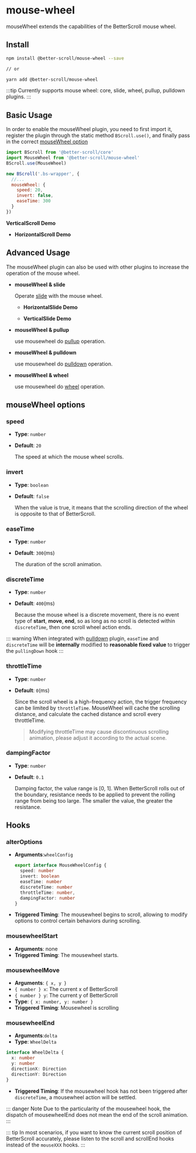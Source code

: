 # mouse-wheel

mouseWheel extends the capabilities of the BetterScroll mouse wheel.

## Install

```bash
npm install @better-scroll/mouse-wheel --save

// or

yarn add @better-scroll/mouse-wheel
```

:::tip
Currently supports mouse wheel: core, slide, wheel, pullup, pulldown plugins.
:::

## Basic Usage

In order to enable the mouseWheel plugin, you need to first import it, register the plugin through the static method `BScroll.use()`, and finally pass in the correct [mouseWheel option](./mouse-wheel.html#mousewheel-options)

```js
import BScroll from '@better-scroll/core'
import MouseWheel from '@better-scroll/mouse-wheel'
BScroll.use(MouseWheel)

new BScroll('.bs-wrapper', {
  //...
  mouseWheel: {
    speed: 20,
    invert: false,
    easeTime: 300
  }
})
```

 **VerticalScroll Demo**

  <demo :hide-qrcode="true">
    <template slot="code-template">
      <<< @/examples/vue/components/mouse-wheel/vertical-scroll.vue?template
    </template>
    <template slot="code-script">
      <<< @/examples/vue/components/mouse-wheel/vertical-scroll.vue?script
    </template>
    <template slot="code-style">
      <<< @/examples/vue/components/mouse-wheel/vertical-scroll.vue?style
    </template>
    <mouse-wheel-vertical-scroll slot="demo"></mouse-wheel-vertical-scroll>
  </demo>

- **HorizontalScroll Demo**

  <demo :hide-qrcode="true">
    <template slot="code-template">
      <<< @/examples/vue/components/mouse-wheel/horizontal-scroll.vue?template
    </template>
    <template slot="code-script">
      <<< @/examples/vue/components/mouse-wheel/horizontal-scroll.vue?script
    </template>
    <template slot="code-style">
      <<< @/examples/vue/components/mouse-wheel/horizontal-scroll.vue?style
    </template>
    <mouse-wheel-horizontal-scroll slot="demo"></mouse-wheel-horizontal-scroll>
  </demo>


## Advanced Usage

The mouseWheel plugin can also be used with other plugins to increase the operation of the mouse wheel.

- **mouseWheel & slide**

  Operate [slide](./slide.html) with the mouse wheel.

  - **HorizontalSlide Demo**

    <demo :hide-qrcode="true">
      <template slot="code-template">
        <<< @/examples/vue/components/mouse-wheel/horizontal-slide.vue?template
      </template>
      <template slot="code-script">
        <<< @/examples/vue/components/mouse-wheel/horizontal-slide.vue?script
      </template>
      <template slot="code-style">
        <<< @/examples/vue/components/mouse-wheel/horizontal-slide.vue?style
      </template>
      <mouse-wheel-horizontal-slide slot="demo"></mouse-wheel-horizontal-slide>
    </demo>

  - **VerticalSlide Demo**

    <demo :hide-qrcode="true">
      <template slot="code-template">
        <<< @/examples/vue/components/mouse-wheel/vertical-slide.vue?template
      </template>
      <template slot="code-script">
        <<< @/examples/vue/components/mouse-wheel/vertical-slide.vue?script
      </template>
      <template slot="code-style">
        <<< @/examples/vue/components/mouse-wheel/vertical-slide.vue?style
      </template>
      <mouse-wheel-vertical-slide slot="demo"></mouse-wheel-vertical-slide>
    </demo>

- **mouseWheel & pullup**

  use mousewheel do [pullup](./pullup.html) operation.

  <demo :hide-qrcode="true">
    <template slot="code-template">
      <<< @/examples/vue/components/mouse-wheel/pullup.vue?template
    </template>
    <template slot="code-script">
      <<< @/examples/vue/components/mouse-wheel/pullup.vue?script
    </template>
    <template slot="code-style">
      <<< @/examples/vue/components/mouse-wheel/pullup.vue?style
    </template>
    <mouse-wheel-pullup slot="demo"></mouse-wheel-pullup>
  </demo>

- **mouseWheel & pulldown**

  use mousewheel do [pulldown](./pulldown.html)  operation.

  <demo :hide-qrcode="true">
    <template slot="code-template">
      <<< @/examples/vue/components/mouse-wheel/pulldown.vue?template
    </template>
    <template slot="code-script">
      <<< @/examples/vue/components/mouse-wheel/pulldown.vue?script
    </template>
    <template slot="code-style">
      <<< @/examples/vue/components/mouse-wheel/pulldown.vue?style
    </template>
    <mouse-wheel-pulldown slot="demo"></mouse-wheel-pulldown>
  </demo>

- **mouseWheel & wheel**

  use mousewheel do [wheel](./wheel.html) operation.

  <demo :hide-qrcode="true">
    <template slot="code-template">
      <<< @/examples/vue/components/mouse-wheel/picker.vue?template
    </template>
    <template slot="code-script">
      <<< @/examples/vue/components/mouse-wheel/picker.vue?script
    </template>
    <template slot="code-style">
      <<< @/examples/vue/components/mouse-wheel/picker.vue?style
    </template>
    <mouse-wheel-picker slot="demo"></mouse-wheel-picker>
  </demo>

## mouseWheel options

### speed

- **Type**: `number`
- **Default**: `20`

  The speed at which the mouse wheel scrolls.

### invert

- **Type**: `boolean`
- **Default**: `false`

  When the value is true, it means that the scrolling direction of the wheel is opposite to that of BetterScroll.

### easeTime

- **Type**: `number`
- **Default**: `300`(ms)

  The duration of the scroll animation.

### discreteTime

- **Type**: `number`
- **Default**: `400`(ms)

  Because the mouse wheel is a discrete movement, there is no event type of **start**, **move**, **end**, so as long as no scroll is detected within `discreteTime`, then one scroll wheel action ends.

::: warning
When integrated with [pulldown](./pulldown.html) plugin, `easeTime` and `discreteTime` will be **internally** modified to **reasonable fixed value** to trigger the `pullingDown` hook
:::

### throttleTime

- **Type**: `number`
- **Default**: `0`(ms)

  Since the scroll wheel is a high-frequency action, the trigger frequency can be limited by `throttleTime`. MouseWheel will cache the scrolling distance, and calculate the cached distance and scroll every throttleTime.

  > Modifying throttleTime may cause discontinuous scrolling animation, please adjust it according to the actual scene.

### dampingFactor

- **Type**: `number`
- **Default**: `0.1`

  Damping factor, the value range is [0, 1]. When BetterScroll rolls out of the boundary, resistance needs to be applied to prevent the rolling range from being too large. The smaller the value, the greater the resistance.

## Hooks

### alterOptions
- **Arguments**:`wheelConfig`
  ```typescript
  export interface MouseWheelConfig {
    speed: number
    invert: boolean
    easeTime: number
    discreteTime: number
    throttleTime: number,
    dampingFactor: number
  }
  ```
- **Triggered Timing**: The mousewheel begins to scroll, allowing to modify options to control certain behaviors during scrolling.

### mousewheelStart
- **Arguments**: none
- **Triggered Timing**: The mousewheel starts.

### mousewheelMove
- **Arguments**: `{ x, y }`
 - `{ number } x`: The current x of BetterScroll
 - `{ number } y`: The current y of BetterScroll
- **Type**: `{ x: number, y: number }`
- **Triggered Timing**: Mousewheel is scrolling

### mousewheelEnd
- **Arguments**:`delta`
- **Type**: `WheelDelta`
```typescript
interface WheelDelta {
  x: number
  y: number
  directionX: Direction
  directionY: Direction
}
```
- **Triggered Timing**: If the mousewheel hook has not been triggered after `discreteTime`, a mousewheel action will be settled.

::: danger Note
Due to the particularity of the mousewheel hook, the dispatch of mousewheelEnd does not mean the end of the scroll animation.
:::

::: tip
In most scenarios, if you want to know the current scroll position of BetterScroll accurately, please listen to the scroll and scrollEnd hooks instead of the `mouseXXX` hooks.
:::